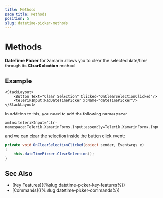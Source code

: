 ```yaml
---
title: Methods
page_title: Methods
position: 5
slug: datetime-picker-methods
---
```


# Methods

**DateTime Picker** for Xamarin allows you to clear the selected date/time through its **ClearSelection** method

## Example

```XAML
<StackLayout>
    <Button Text="Clear Selection" Clicked="OnClearSelectionClicked"/>
    <telerikInput:RadDateTimePicker x:Name="dateTimePicker"/>
</StackLayout>
```

In addition to this, you need to add the following namespace:

```XAML
xmlns:telerikInput="clr-namespace:Telerik.XamarinForms.Input;assembly=Telerik.XamarinForms.Input"
```

and we can clear the selection inside the button click event:

```C#
private void OnClearSelectionClicked(object sender, EventArgs e)
{
    this.dateTimePicker.ClearSelection();
}
```

## See Also

- [Key Features]({%slug datetime-picker-key-features%})
- [Commands]({% slug datetime-picker-commands%})